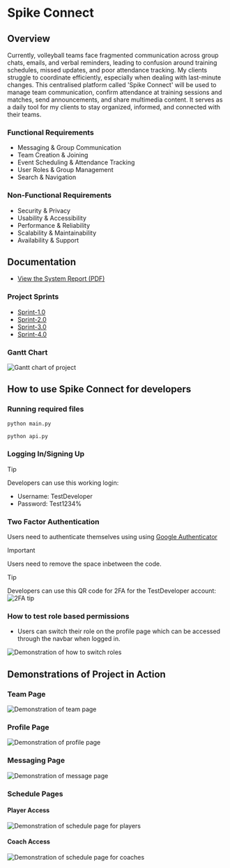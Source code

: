 # Spike Connect

## Overview

Currently, volleyball teams face fragmented communication across group chats, emails, and verbal reminders, leading to confusion around training schedules, missed updates, and poor attendance tracking. My clients struggle to coordinate efficiently, especially when dealing with last-minute changes. This centralised platform called 'Spike Connect' will be used to manage team communication, confirm attendance at training sessions and matches, send announcements, and share multimedia content. It serves as a daily tool for my clients to stay organized, informed, and connected with their teams.

### Functional Requirements

- Messaging & Group Communication
- Team Creation & Joining
- Event Scheduling & Attendance Tracking
- User Roles & Group Management
- Search & Navigation

### Non-Functional Requirements

- Security & Privacy
- Usability & Accessibility
- Performance & Reliability
- Scalability & Maintainability
- Availability & Support

## Documentation

- [View the System Report (PDF)](/docs/README_resources/system_report.pdf)

### Project Sprints
- [Sprint-1.0](https://github.com/TempeHS/2025SE-Jaiden.W-MajorProject/tree/Sprint-1.0)
- [Sprint-2.0](https://github.com/TempeHS/2025SE-Jaiden.W-MajorProject/tree/Sprint-2.0)
- [Sprint-3.0](https://github.com/TempeHS/2025SE-Jaiden.W-MajorProject/tree/Sprint-3.0)
- [Sprint-4.0](https://github.com/TempeHS/2025SE-Jaiden.W-MajorProject/tree/Sprint-4.0)


### Gantt Chart
![Gantt chart of project](/docs/README_resources/gantt_chart.png "Gantt chart of project")

## How to use Spike Connect for developers

### Running required files

```bash
python main.py
```

```bash
python api.py
```

### Logging In/Signing Up

> [!TIP]
> Developers can use this working login:
>
> - Username: TestDeveloper
> - Password: Test1234%

### Two Factor Authentication

Users need to authenticate themselves using using [Google Authenticator](https://en.wikipedia.org/wiki/Google_Authenticator)

> [!IMPORTANT]
> Users need to remove the space inbetween the code.

> [!TIP]
> Developers can use this QR code for 2FA for the TestDeveloper account:  
> ![2FA tip](/docs/README_resources/test_Developer_2FA.png "Use this QR code for TestDeveloper account")

### How to test role based permissions

- Users can switch their role on the profile page which can be accessed through the navbar when logged in.

![Demonstration of how to switch roles](/docs/README_resources/switching_roles.gif "Demonstration of how to switch roles")

## Demonstrations of Project in Action

### Team Page

![Demonstration of team page](/docs/README_resources/team_page.gif "Demonstration of team page")

### Profile Page

![Demonstration of profile page](/docs/README_resources/profile_page.gif "Demonstration of profile page")

### Messaging Page

![Demonstration of message page](/docs/README_resources/message_page.gif "Demonstration of message page")

### Schedule Pages

#### Player Access

![Demonstration of schedule page for players](/docs/README_resources/schedule_page_player.gif "Demonstration of schedule page for players")

#### Coach Access

![Demonstration of schedule page for coaches](/docs/README_resources/schedule_page_coach.gif "Demonstration of schedule page for coaches")
